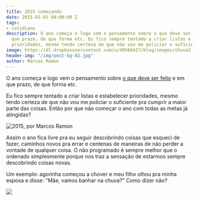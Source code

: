```yaml
---
title: 2015 começando
date: 2015-01-03 00:00:00 Z
tags:
- cotidiano
description: O ano começa e logo vem o pensamento sobre o que deve ser feito e em
  que prazo, de que forma etc. Eu fico sempre tentado a criar listas e estabelecer
  prioridades, mesmo tendo certeza de que não vou me policiar o suficiente pra cumprir.
image: https://dl.dropboxusercontent.com/u/49566417/blog/images/chuva2.JPG
header-img: "/img/post-bg-02.jpg"
author: Marcos Ramon
---
```


O ano começa e logo vem o pensamento sobre [o que deve ser feito](http://arcano5.com.br/coisas-por-fazer/) e em que prazo, de que forma etc. 

Eu fico sempre tentado a criar listas e estabelecer prioridades, mesmo tendo certeza de que não vou me policiar o suficiente pra cumprir a maior parte das coisas. Então por que não começar o ano com todas as metas já atingidas?

<img src="/img/2015.jpg" alt="2015, por Marcos Ramon" align="middle">

Assim o ano fica livre pra eu seguir descobrindo coisas que esqueci de fazer, caminhos novos pra errar e centenas de maneiras de não perder a vontade de qualquer coisa. O não programado é sempre melhor que o ordenado simplesmente porque nos traz a sensação de estarmos sempre descobrindo coisas novas.

Um exemplo: agorinha começou a chover e meu filho olhou pra minha esposa e disse: "Mãe, vamos banhar na chuva?" Como dizer não?

<img src="https://dl.dropboxusercontent.com/u/49566417/blog/images/chuva2.JPG">
